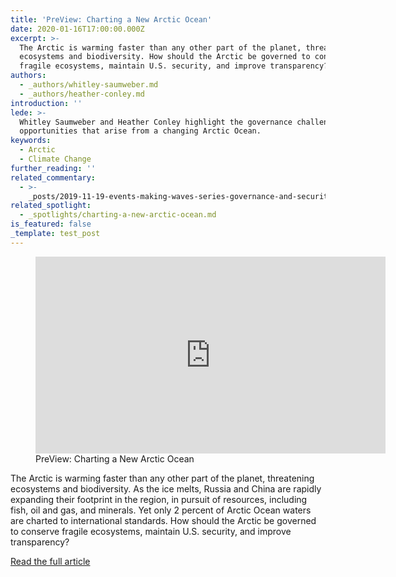 ```yaml
---
title: 'PreView: Charting a New Arctic Ocean'
date: 2020-01-16T17:00:00.000Z
excerpt: >-
  The Arctic is warming faster than any other part of the planet, threatening
  ecosystems and biodiversity. How should the Arctic be governed to conserve
  fragile ecosystems, maintain U.S. security, and improve transparency?
authors:
  - _authors/whitley-saumweber.md
  - _authors/heather-conley.md
introduction: ''
lede: >-
  Whitley Saumweber and Heather Conley highlight the governance challenges and
  opportunities that arise from a changing Arctic Ocean.
keywords:
  - Arctic
  - Climate Change
further_reading: ''
related_commentary:
  - >-
    _posts/2019-11-19-events-making-waves-series-governance-and-security-in-the-ocean-of-change.md
related_spotlight:
  - _spotlights/charting-a-new-arctic-ocean.md
is_featured: false
_template: test_post
---
```



<figure class="post-feature-video"> <div class="video-wrapper"><iframe width="560" height="315" src="https://www.youtube.com/embed/c6RRT3YiOKo" frameborder="0" allow="accelerometer; autoplay; encrypted-media; gyroscope; picture-in-picture" allowfullscreen></iframe></div> <figcaption class="img-caption">PreView: Charting a New Arctic Ocean</figcaption> </figure>

The Arctic is warming faster than any other part of the planet, threatening ecosystems and biodiversity. As the ice melts, Russia and China are rapidly expanding their footprint in the region, in pursuit of resources, including fish, oil and gas, and minerals. Yet only 2 percent of Arctic Ocean waters are charted to international standards. How should the Arctic be governed to conserve fragile ecosystems, maintain U.S. security, and improve transparency?

<a href="https://ocean.csis.org/spotlights/charting-a-new-arctic-ocean" target="_blank" rel="noopener" class="btn btn--dkblue">Read the full article <i class="icon-external"> </i></a>
